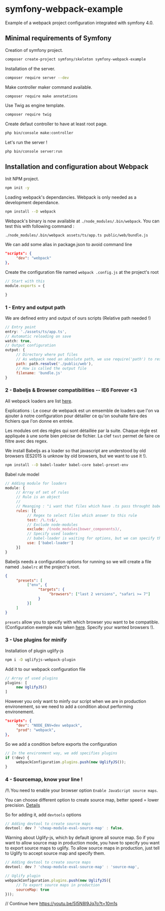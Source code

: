 # symfony-webpack-example
Example of a webpack project configuration integrated with symfony 4.0.

## Minimal requirements of Symfony
Creation of symfony project.
```bash
composer create-project symfony/skeleton symfony-webpack-example
```

Installation of the server.
```bash
composer require server --dev
```

Make controller maker command available.
```bash
composer require make annotations
```

Use Twig as engine template.
```bash
composer require twig
```

Create defaut controller to have at least root page.
```bash
php bin/console make:controller
```

Let's run the server !
```bash
php bin/console server:run
```

## Installation and configuration about Webpack
Init NPM project.
```bash
npm init -y
```

Loading webpack's dependancies. Webpack is only needed as a development dependance.
```bash
npm install --D webpack 
```

Webpack's binary is now available at `./node_modules/.bin/webpack`. You can test this with following command : 
```bash
./node_modules/.bin/webpack assets/ts/app.ts public/web/bundle.js
```

We can add some alias in package.json to avoid command line
```json
"scripts": {
     "dev": "webpack"
},
```

Create the configuration file named `webpack
.config.js` at the project's root
```js
// Start with this 
module.exports = {

}
```

### 1 - Entry and output path

We are defined entry and output of ours scripts (Relative path needed !)
```js
// Entry point
entry: './assets/ts/app.ts',
// Automatic reloading on save
watch: true,
// Output configuration
output: {
     // Directory where put files
     // As webpack need an absolute path, we use require('path') to resolve it
     path: path.resolve('./public/web'),
     // How is called the output file
     filename: 'bundle.js'
}
```

### 2 - Babeljs & Browser compatibilities -- IE6 Forever <3

All webpack loaders are list [here](https://webpack.js.org/loaders/).

Explications : Le coeur de webpack est un emsemble de loaders que l'on va ajouter à notre configuration pour détailler ce qu'on souhaite faire des fichiers que l'on donne en entrée.

Les modules ont des règles qui sont détaillée par la suite. Chaque règle est appliquée à une sorte bien précise de fichier. La clef `test` permet de faire ce filtre avec des regex.

We install Babeljs as a loader so that javascript are understood by old browsers (ES2015 is unknow by old browsers, but we want to use it !).
```bash
npm install --D babel-loader babel-core babel-preset-env
```

Babel rule model
```js
// Adding module for loaders
module: {
     // Array of set of rules
     // Rule is an object
     //
     // Meanging : "i want that files which have .ts pass throught babel-loader"
     rules: [{
          // Regex to select files which answer to this rule
          test: /\.ts$/,
          // Exclude node-modules
          exclude: /(node_modules|bower_components)/,
          // Specify used loaders
          // babel-loader is waiting for options, but we can specify them in an other file called .babelrc
          use: ['babel-loader']
     }]
}
```

Babeljs needs a configuration options for running so we will create a file named `.babelrc` at the project's root.

```json
{
     "presets": [
          ["env", {
               "targets": {
                    "browsers": ["last 2 versions", "safari >= 7"]
               }
          }]
     ]
}
```

`presets` allow you to specify with which browser you want to be compatible. (Configuration exemple was taken [here](https://babeljs.io/docs/plugins/preset-env). Specify your wanted browsers !).

### 3 - Use plugins for minify

Installation of plugin uglify-js
```bash
npm i -D uglifyjs-webpack-plugin
```

Add it to our webpack configuration file
```js
// Array of used plugins
plugins: [
     new UglifyJS()
]
```

However you only want to minfy our script when we are in production environement, so we need to add a condition about performing environement.

```json
"scripts": {
     "dev": "NODE_ENV=dev webpack",
     "prod": "webpack",
},
```

So we add a condition before exports the configuration
```js
// In the environment way, we add specifies plugins
if (!dev) {
     webpackConfiguration.plugins.push(new UglifyJS());
}
```

### 4 - Sourcemap, know your line !

/!\ You need to enable your browser option `Enable JavaScript source maps`.

You can choose different option to create source map, better speed = lower precision. [Details](https://webpack.js.org/configuration/devtool/)

So for adding it, add `devtools` options
```js 
// Adding devtool to create source maps     
devtool: dev ? 'cheap-module-eval-source-map' : false,
```

Warning about Uglify-js, which by default ignore all source map. So if you want to allow source map in production mode, you have to specify you want to export source maps to uglify.
To allow source maps in production, just tell to Uglify to accept source map and specify them.
```js 
// Adding devtool to create source maps     
devtool: dev ? 'cheap-module-eval-source-map' : 'source-map',

// Uglify plugin
webpackConfiguration.plugins.push(new UglifyJS({
     // To export source maps in production
     sourceMap: true
}));
```


// Continue here https://youtu.be/5l5N8I9Jq7o?t=10m1s